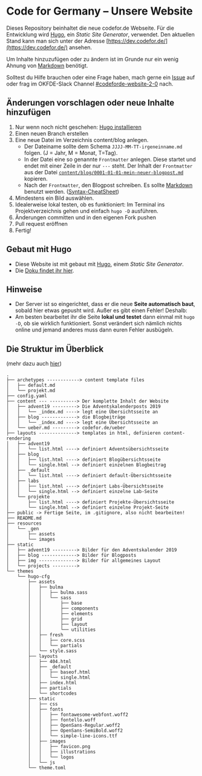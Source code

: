 # Code for Germany – Unsere Website

Dieses Repository beinhaltet die neue codefor.de Webseite. Für die Entwicklung wird [Hugo](https://gohugo.io/getting-started/installing/), ein *Static Site Generator*, verwendet. Den aktuellen Stand kann man sich unter der Adresse [https://dev.codefor.de/](https://dev.codefor.de/) ansehen.

Um Inhalte hinzuzufügen oder zu ändern ist im Grunde nur ein wenig Ahnung von [Markdown](https://www.markdownguide.org/getting-started/) benötigt.

Solltest du Hilfe brauchen oder eine Frage haben, mach gerne ein [Issue](https://github.com/okfde/dev.codefor.de/issues) auf oder frag im OKFDE-Slack Channel [#codeforde-website-2-0](https://openknowledgegermany.slack.com/messages/codeforde-website-2-0/) nach.

## Änderungen vorschlagen oder neue Inhalte hinzufügen

1. Nur wenn noch nicht geschehen: [Hugo installieren](https://gohugo.io/getting-started/installing/)
5. Einen neuen Branch erstellen
2. Eine neue Datei im Verzeichnis content/blog anlegen.
    - Der Dateiname sollte dem Schema `JJJJ-MM-TT-irgeneinname.md` folgen. (J = Jahr, M = Monat, T=Tag).
    - In der Datei eine so genannte `Frontmatter` anlegen. Diese startet und endet mit einer Zeile in der nur `---` steht. Der Inhalt der `Frontmatter` aus der Datei [`content/blog/0001-01-01-mein-neuer-blogpost.md`](content/blog/content/blog/0001-01-01-mein-neuer-blogpost.md) kopieren.
    - Nach der `Frontmatter`, den Blogpost schreiben. Es sollte [Markdown](https://www.markdownguide.org/getting-started/) benutzt werden. ([Syntax-CheatSheet](https://www.markdownguide.org/cheat-sheet/))
3. Mindestens ein Bild auswählen.
4. Idealerweise lokal testen, ob es funktioniert: Im Terminal ins Projektverzeichnis gehen und einfach `hugo -D` ausführen.
5. Änderungen committen und in den eigenen Fork pushen
7. Pull request eröffnen
6. Fertig!

## Gebaut mit Hugo
* Diese Website ist mit gebaut mit [Hugo](https://gohugo.io), einem *Static Site Generator*.
* Die [Doku findet ihr hier](https://gohugo.io/documentation/).

## Hinweise
* Der Server ist so eingerichtet, dass er die neue **Seite automatisch baut**, sobald hier etwas gepusht wird. Außer es gibt einen Fehler! Deshalb:
* Am besten bearbeitet ihr die Seite **lokal und testet** dann einmal mit ```hugo -D```, ob sie wirklich funktioniert. Sonst verändert sich nämlich nichts online und jemand anderes muss dann euren Fehler ausbügeln.


## Die Struktur im Überblick
(mehr dazu auch [hier](https://gohugo.io/getting-started/directory-structure/#readout))

```
.
├── archetypes ------------> content template files
│   ├── default.md
│   └── projekt.md
├── config.yaml
├── content --- ----------> Der komplette Inhalt der Website
│   ├── advent19 ---------> Die Adventskalenderposts 2019
│   │   └── _index.md ----> legt eine Übersichtsseite an
│   ├── blog -------------> die Blogbeiträge
│   │   └── _index.md ----> legt eine Übersichtsseite an
│   └── ueber.md ---------> codefor.de/ueber
├── layouts --------------> templates in html, definieren content-rendering
│   ├── advent19
│   │   └── list.html ----> definiert Adventsübersichtsseite
│   ├── blog
│   │   ├── list.html ----> definiert Blogübersichtsseite
│   │   └── single.html --> definiert einzelnen Blogbeitrag
│   ├── _default
│   │   └── list.html ----> definiert default-Übersichtsseite
│   ├── labs
│   │   ├── list.html ----> definiert Labs-Übersichtsseite
│   │   └── single.html --> definiert einzelne Lab-Seite
│   └── projekte
│       ├── list.html ----> definiert Projekte-Übersichtsseite
│       └── single.html --> definiert einzelne Projekt-Seite
├── public -> Fertige Seite, im .gitignore, also nicht bearbeiten!
├── README.md
├── resources
│   └── _gen
│       ├── assets
│       └── images
├── static
│   ├── advent19 ---------> Bilder für den Adventskalender 2019
│   ├── blog -------------> Bilder für Blogposts
│   ├── img --------------> Bilder für allgemeines Layout
│   └── projects --------->
└── themes
    └── hugo-cfg
        ├── assets
        │   ├── bulma
        │   │   ├── bulma.sass
        │   │   └── sass
        │   │       ├── base
        │   │       ├── components
        │   │       ├── elements
        │   │       ├── grid
        │   │       ├── layout
        │   │       └── utilities
        │   ├── fresh
        │   │   ├── core.scss
        │   │   └── partials
        │   └── style.sass
        ├── layouts
        │   ├── 404.html
        │   ├── _default
        │   │   ├── baseof.html
        │   │   └── single.html
        │   ├── index.html
        │   ├── partials
        │   └── shortcodes
        ├── static
        │   ├── css
        │   ├── fonts
        │   │   ├── fontawesome-webfont.woff2
        │   │   ├── fontello.woff
        │   │   ├── OpenSans-Regular.woff2
        │   │   ├── OpenSans-SemiBold.woff2
        │   │   └── simple-line-icons.ttf
        │   ├── images
        │   │   ├── favicon.png
        │   │   ├── illustrations
        │   │   └── logos
        │   └── js
        └── theme.toml


```
